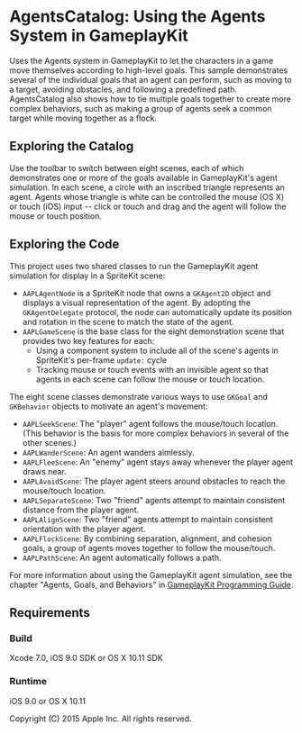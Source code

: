 # AgentsCatalog: Using the Agents System in GameplayKit

Uses the Agents system in GameplayKit to let the characters in a game move themselves according to high-level goals. This sample demonstrates several of the individual goals that an agent can perform, such as moving to a target, avoiding obstacles, and following a predefined path. AgentsCatalog also shows how to tie multiple goals together to create more complex behaviors, such as making a group of agents seek a common target while moving together as a flock.

## Exploring the Catalog

Use the toolbar to switch between eight scenes, each of which demonstrates one or more of the goals available in GameplayKit's agent simulation. In each scene, a circle with an inscribed triangle represents an agent. Agents whose triangle is white can be controlled the mouse (OS X) or touch (iOS) input -- click or touch and drag and the agent will follow the mouse or touch position. 

## Exploring the Code

This project uses two shared classes to run the GameplayKit agent simulation for display in a SpriteKit scene:

- `AAPLAgentNode` is a SpriteKit node that owns a `GKAgent2D` object and displays a visual representation of the agent. By adopting the `GKAgentDelegate` protocol, the node can automatically update its position and rotation in the scene to match the state of the agent.
- `AAPLGameScene` is the base class for the eight demonstration scene that provides two key features for each:
	- Using a component system to include all of the scene's agents in SpriteKit's per-frame `update:` cycle
	- Tracking mouse or touch events with an invisible agent so that agents in each scene can follow the mouse or touch location.

The eight scene classes demonstrate various ways to use `GKGoal` and `GKBehavior` objects to motivate an agent's movement:

- `AAPLSeekScene`: The "player" agent follows the mouse/touch location. (This behavior is the basis for more complex behaviors in several of the other scenes.)
- `AAPLWanderScene`: An agent wanders aimlessly.
- `AAPLFleeScene`: An "enemy" agent stays away whenever the player agent draws near.
- `AAPLAvoidScene`: The player agent steers around obstacles to reach the mouse/touch location.
- `AAPLSeparateScene`: Two "friend" agents attempt to maintain consistent distance from the player agent.
- `AAPLAlignScene`: Two "friend" agents attempt to maintain consistent orientation with the player agent.
- `AAPLFlockScene`: By combining separation, alignment, and cohesion goals, a group of agents moves together to follow the mouse/touch.
- `AAPLPathScene`: An agent automatically follows a path.

For more information about using the GameplayKit agent simulation, see the chapter "Agents, Goals, and Behaviors" in [GameplayKit Programming Guide][1].

[1]: https://developer.apple.com/library/prerelease/ios/documentation/General/Conceptual/GameplayKit_Guide/index.html

## Requirements

### Build

Xcode 7.0, iOS 9.0 SDK or OS X 10.11 SDK

### Runtime

iOS 9.0 or OS X 10.11

Copyright (C) 2015 Apple Inc. All rights reserved.
